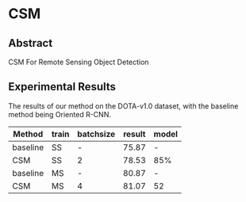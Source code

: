 # CSM  
  
## Abstract  
  
CSM For Remote Sensing Object Detection  
  
## Experimental Results  
  
The results of our method on the DOTA-v1.0 dataset, with the baseline method being Oriented R-CNN.  
  
| Method | train | batchsize | result | model |  
|-------|-------|-------|-------|-------|  
| baseline | SS   | -   | 75.87   | -   |  
| CSM | SS   | 2   | 78.53   | 85%   |  
| baseline | MS   | -   | 80.87   | -   | 
| CSM | MS    | 4    | 81.07    | 52    |  
